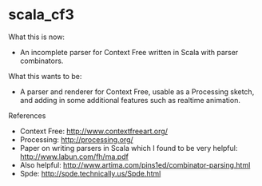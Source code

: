 scala_cf3
=========
What this is now:
 - An incomplete parser for Context Free written in Scala with parser
combinators.

What this wants to be:
 - A parser and renderer for Context Free, usable as a Processing sketch, and
adding in some additional features such as realtime animation.

References
 - Context Free: http://www.contextfreeart.org/
 - Processing: http://processing.org/
 - Paper on writing parsers in Scala which I found to be very helpful:
   http://www.labun.com/fh/ma.pdf
 - Also helpful: http://www.artima.com/pins1ed/combinator-parsing.html
 - Spde: http://spde.technically.us/Spde.html

